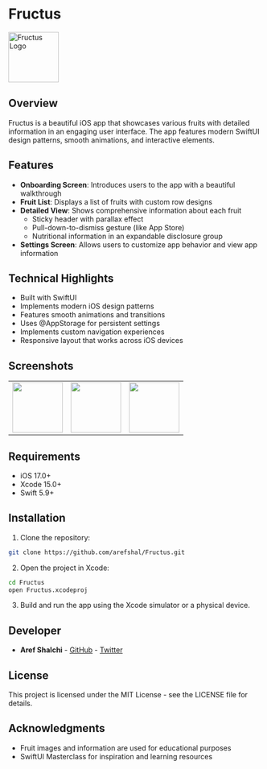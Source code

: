 # Fructus

<img src="https://github.com/user-attachments/assets/e1e32e48-c49c-4038-9ba9-5a149f7b90a9" width="100" alt="Fructus Logo">

## Overview

Fructus is a beautiful iOS app that showcases various fruits with detailed information in an engaging user interface. The app features modern SwiftUI design patterns, smooth animations, and interactive elements.

## Features

- **Onboarding Screen**: Introduces users to the app with a beautiful walkthrough
- **Fruit List**: Displays a list of fruits with custom row designs
- **Detailed View**: Shows comprehensive information about each fruit
  - Sticky header with parallax effect
  - Pull-down-to-dismiss gesture (like App Store)
  - Nutritional information in an expandable disclosure group
- **Settings Screen**: Allows users to customize app behavior and view app information

## Technical Highlights

- Built with SwiftUI
- Implements modern iOS design patterns
- Features smooth animations and transitions
- Uses @AppStorage for persistent settings
- Implements custom navigation experiences
- Responsive layout that works across iOS devices

## Screenshots

<table>
  <tr>
    <td>
      <img src="https://github.com/user-attachments/assets/9560aff0-c1af-45c3-aa02-5be157e00f2a" width="100" />
    </td>
    <td>
      <img src="https://github.com/user-attachments/assets/aff85b45-085d-4939-8391-746a625cfe15" width="100" />
    </td>
    <td>
      <img src="https://github.com/user-attachments/assets/457669f5-331e-4415-bf16-9c758023f1f3" width="100" />
    </td>
  </tr>
</table>

## Requirements

- iOS 17.0+
- Xcode 15.0+
- Swift 5.9+

## Installation

1. Clone the repository:
```bash
git clone https://github.com/arefshal/Fructus.git
```

2. Open the project in Xcode:
```bash
cd Fructus
open Fructus.xcodeproj
```

3. Build and run the app using the Xcode simulator or a physical device.

## Developer

- **Aref Shalchi** - [GitHub](https://github.com/arefshal) - [Twitter](https://twitter.com/arefshalchi)

## License

This project is licensed under the MIT License - see the LICENSE file for details.

## Acknowledgments

- Fruit images and information are used for educational purposes
- SwiftUI Masterclass for inspiration and learning resources
